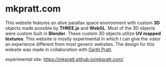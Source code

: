 # mkpratt.com

This website features an alive parallax space environment with custom <b>3D</b> objects made possible by <b>THREE.js</b> and <b>WebGL</b>. Most of the 3D objects were custom built in <b>Blender</b>. These custom 3D objects utilize <b>UV mapped textures</b>. This website is mostly experimental in which I can give the vistor an experience different from most generic websites. The design for this website was made in collaboration with <a href="//www.garthpratt.com">Garth Pratt</a>.


experimental site: https://mkpratt.github.io/mkpratt.com/
